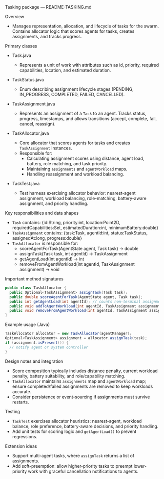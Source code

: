 Tasking package — README-TASKING.md

Overview

- Manages representation, allocation, and lifecycle of tasks for the swarm. Contains allocator logic that scores agents for tasks, creates assignments, and tracks progress.

Primary classes

- Task.java

  - Represents a unit of work with attributes such as id, priority, required capabilities, location, and estimated duration.

- TaskStatus.java

  - Enum describing assignment lifecycle stages (PENDING, IN_PROGRESS, COMPLETED, FAILED, CANCELLED).

- TaskAssignment.java

  - Represents an assignment of a `Task` to an agent. Tracks status, progress, timestamps, and allows transitions (accept, complete, fail, cancel, reassign).

- TaskAllocator.java

  - Core allocator that scores agents for tasks and creates `TaskAssignment` instances.
  - Responsible for:
    - Calculating assignment scores using distance, agent load, battery, role matching, and task priority.
    - Maintaining `assignments` and `agentWorkload` maps.
    - Handling reassignment and workload balancing.

- TaskTest.java
  - Test harness exercising allocator behavior: nearest-agent assignment, workload balancing, role-matching, battery-aware assignment, and priority handling.

Key responsibilities and data shapes

- `Task` contains: {id:String, priority:int, location:Point2D, requiredCapabilities:Set<String>, estimatedDuration:int, minimumBattery:double}
- `TaskAssignment` contains: {task:Task, agentId:int, status:TaskStatus, assignedAt:long, progress:double}
- `TaskAllocator` is responsible for:
  - scoreAgentForTask(AgentState agent, Task task) → double
  - assignTask(Task task, int agentId) → TaskAssignment
  - getAgentLoad(int agentId) → int
  - removeFromAgentWorkload(int agentId, TaskAssignment assignment) → void

Important method signatures

```java
public class TaskAllocator {
  public Optional<TaskAssignment> assignTask(Task task);
  public double scoreAgentForTask(AgentState agent, Task task);
  public int getAgentLoad(int agentId); // counts non-terminal assignments
  public void addToAgentWorkload(int agentId, TaskAssignment assignment);
  public void removeFromAgentWorkload(int agentId, TaskAssignment assignment);
}
```

Example usage (Java)

```java
TaskAllocator allocator = new TaskAllocator(agentManager);
Optional<TaskAssignment> assignment = allocator.assignTask(task);
if (assignment.isPresent()) {
  // notify agent or system controller
}
```

Design notes and integration

- Score composition typically includes distance penalty, current workload penalty, battery suitability, and role/capability matching.
- `TaskAllocator` maintains `assignments` map and `agentWorkload` map; ensure completed/failed assignments are removed to keep workloads accurate.
- Consider persistence or event-sourcing if assignments must survive restarts.

Testing

- `TaskTest` exercises allocator heuristics: nearest-agent, workload balance, role preference, battery-aware decisions, and priority handling.
- Add unit tests for scoring logic and `getAgentLoad()` to prevent regressions.

Extension ideas

- Support multi-agent tasks, where `assignTask` returns a list of assignments.
- Add soft-preemption: allow higher-priority tasks to preempt lower-priority work with graceful cancellation notifications to agents.
